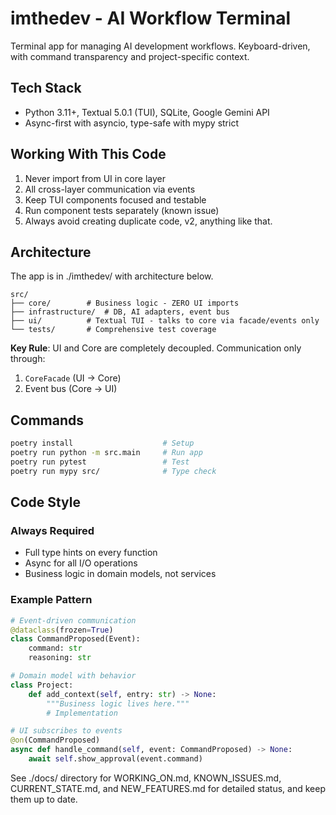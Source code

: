 # imthedev - AI Workflow Terminal

Terminal app for managing AI development workflows. Keyboard-driven, with command transparency and project-specific context.

## Tech Stack
- Python 3.11+, Textual 5.0.1 (TUI), SQLite, Google Gemini API
- Async-first with asyncio, type-safe with mypy strict

## Working With This Code
1. Never import from UI in core layer
2. All cross-layer communication via events
3. Keep TUI components focused and testable
4. Run component tests separately (known issue)
5. Always avoid creating duplicate code, v2, anything like that.


## Architecture
The app is in ./imthedev/ with architecture below.
```
src/
├── core/        # Business logic - ZERO UI imports
├── infrastructure/  # DB, AI adapters, event bus
├── ui/          # Textual TUI - talks to core via facade/events only
└── tests/       # Comprehensive test coverage
```

**Key Rule**: UI and Core are completely decoupled. Communication only through:
1. `CoreFacade` (UI → Core)
2. Event bus (Core → UI)

## Commands
```bash
poetry install                    # Setup
poetry run python -m src.main     # Run app
poetry run pytest                 # Test
poetry run mypy src/              # Type check
```

## Code Style

### Always Required
- Full type hints on every function
- Async for all I/O operations
- Business logic in domain models, not services

### Example Pattern
```python
# Event-driven communication
@dataclass(frozen=True)
class CommandProposed(Event):
    command: str
    reasoning: str

# Domain model with behavior
class Project:
    def add_context(self, entry: str) -> None:
        """Business logic lives here."""
        # Implementation

# UI subscribes to events
@on(CommandProposed)
async def handle_command(self, event: CommandProposed) -> None:
    await self.show_approval(event.command)
```

See ./docs/ directory for WORKING_ON.md, KNOWN_ISSUES.md, CURRENT_STATE.md, and NEW_FEATURES.md for detailed status, and keep them up to date.